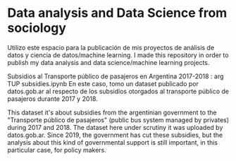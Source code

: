 # Data analysis and Data Science from sociology
Utilizo este espacio para la publicación de mis proyectos de análisis de datos y ciencia de datos/machine learning.
I made this repository in order to publish my data analysis and data science/machine learning projects.

Subsidios al Transporte público de pasajeros en Argentina 2017-2018 : arg TUP subsidies.ipynb
En este caso, tomo un dataset publicado por datos.gob.ar al respecto de los subsidios otorgados al transporte público de pasajeros durante 2017 y 2018.

This dataset it's about subsidies from the argentinian government to the "Transporte público de pasajeros" (public bus system managed by privates) during 2017 and 2018. The dataset here under scrutiny it was uploaded by datos.gob.ar.
Since 2019, the government has cut these subsidies, but the analysis about this kind of governmental support is still important, in this particular case, for policy makers.

